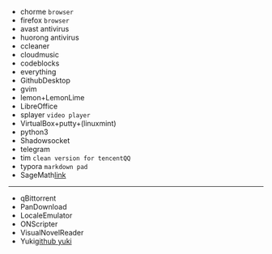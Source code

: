 * chorme `browser`
* firefox `browser`
* avast antivirus
* huorong antivirus
* ccleaner
* cloudmusic
* codeblocks
* everything
* GithubDesktop
* gvim
* lemon+LemonLime
* LibreOffice
* splayer `video player`
* VirtualBox+putty+(linuxmint)
* python3
* Shadowsocket
* telegram
* tim `clean version for tencentQQ`
* typora `markdown pad`  
* SageMath[link](<https://www.sagemath.org/>)

-----

* qBittorrent
* PanDownload
* LocaleEmulator
* ONScripter
* VisualNovelReader
* Yuki[github yuki](<https://github.com/project-yuki/YUKI>)
